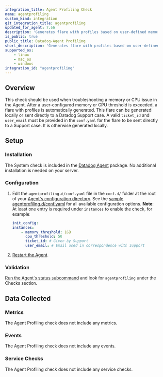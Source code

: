 ```yaml
---
integration_title: Agent Profiling Check
name: agentprofiling
custom_kind: integration
git_integration_title: agentprofiling
updated_for_agent: 7.66
description: 'Generates flare with profiles based on user-defined memory and CPU thresholds.'
is_public: true
public_title: Datadog-Agent Profiling
short_description: 'Generates flare with profiles based on user-defined memory and CPU thresholds.'
supported_os:
    - linux
    - mac_os
    - windows
integration_id: "agentprofiling"
---
```


## Overview

This check should be used when troubleshooting a memory or CPU issue in the Agent. After a user-configured memory or CPU threshold is exceeded, a flare with profiles is automatically generated. This flare can be generated locally or sent directly to a Datadog Support case. A valid `ticket_id` and `user_email` must be provided in the `conf.yaml` for the flare to be sent directly to a Support case. It is otherwise generated locally.   

## Setup

### Installation

The System check is included in the [Datadog Agent][1] package. No additional installation is needed on your server.

### Configuration

1. Edit the `agentprofiling.d/conf.yaml` file in the `conf.d/` folder at the root of your [Agent's configuration directory][2]. See the [sample agentprofiling.d/conf.yaml][3] for all available configuration options. **Note**: At least one entry is required under `instances` to enable the check, for example:

    ```yaml
    init_config:
    instances:
        - memory_threshold: 1GB
          cpu_threshold: 50
          ticket_id: # Given by Support
          user_email: # Email used in correspondence with Support
    ```

2. [Restart the Agent][4].

### Validation

[Run the Agent's status subcommand][1] and look for `agentprofiling` under the Checks section.

## Data Collected

### Metrics

The Agent Profiling check does not include any metrics.

### Events

The Agent Profiling check does not include any events.

### Service Checks

The Agent Profiling check does not include any service checks.

[1]: /agent/guide/agent-commands/#agent-status-and-information
[2]: /agent/guide/agent-configuration-files/#agent-configuration-directory
[3]: https://github.com/DataDog/datadog-agent/blob/main/cmd/agent/dist/conf.d/agentprofiling.d/conf.yaml.example
[4]: /agent/guide/agent-commands/#start-stop-restart-the-agent
[5]: https://github.com/DataDog/integrations-core/blob/master/system_swap/datadog_checks/system_swap/data/conf.yaml.example
